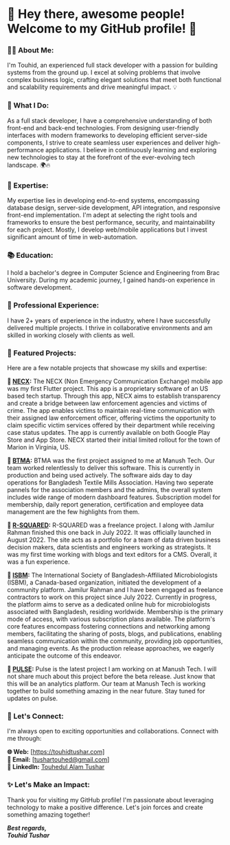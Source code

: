 # 👋 Hey there, awesome people! Welcome to my GitHub profile! 🎉


### 💁‍♂️ About Me:
I'm Touhid, an experienced full stack developer with a passion for building systems from the ground up. I excel at solving problems that involve complex business logic, crafting elegant solutions that meet both functional and scalability requirements and drive meaningful impact. 💡


### 🚀 What I Do:
As a full stack developer, I have a comprehensive understanding of both front-end and back-end technologies. From designing user-friendly interfaces with modern frameworks to developing efficient server-side components, I strive to create seamless user experiences and deliver high-performance applications. I believe in continuously learning and exploring new technologies to stay at the forefront of the ever-evolving tech landscape. 🌍🔥


### 🎩 Expertise:
My expertise lies in developing end-to-end systems, encompassing database design, server-side development, API integration, and responsive front-end implementation. I'm adept at selecting the right tools and frameworks to ensure the best performance, security, and maintainability for each project. Mostly, I develop web/mobile applications but I invest significant amount of time in web-automation.


### 📚 Education:
I hold a bachelor's degree in Computer Science and Engineering from Brac University. During my academic journey, I gained hands-on experience in software development.


### 💼 Professional Experience:
I have 2+ years of experience in the industry, where I have successfully delivered multiple projects. I thrive in collaborative environments and am skilled in working closely with clients as well. 


### 🌟 Featured Projects:
Here are a few notable projects that showcase my skills and expertise:

**🔹 [NECX](https://touhidtushar.com/project/Y1JwJldiKwh0sBhb2Lxn):** The NECX (Non Emergency Communication Exchange) mobile app was my first Flutter project. This app is a proprietary software of an US based tech startup. Through this app, NECX aims to establish transparency and create a bridge between law enforcement agencies and victims of crime. The app enables victims to maintain real-time communication with their assigned law enforcement officer, offering victims the opportunity to claim specific victim services offered by their department while receiving case status updates. The app is currently available on both Google Play Store and App Store. NECX started their initial limited rollout for the town of Marion in Virginia, US.

**🔹 [BTMA](https://touhidtushar.com/project/51rGAblW3DOuG3IKSDJC):** BTMA was the first project assigned to me at Manush Tech. Our team worked relentlessly to deliver this software. This is currently in production and being used actively. The software aids day to day operations for Bangladesh Textile Mills Association. Having two seperate pannels for the association members and the admins, the overall system includes wide range of modern dashboard features. Subscription model for membership, daily report generation, certification and employee data management are the few highlights from them.

**🔹 [R-SQUARED](https://touhidtushar.com/project/aki8biZHdsUWwGvshaom):** R-SQUARED was a freelance project. I along with Jamilur Rahman finished this one back in July 2022. It was officially launched in August 2022. The site acts as a portfolio for a team of data driven business decision makers, data scientists and engineers working as strategists. It was my first time working with blogs and text editors for a CMS. Overall, it was a fun experience.

**🔹 [ISBM](https://touhidtushar.com/project/Edp7eoMy1WBhxVqFmXGC):** The International Society of Bangladesh-Affiliated Microbiologists (ISBM), a Canada-based organization, initiated the development of a community platform. Jamilur Rahman and I have been engaged as freelance contractors to work on this project since July 2022. Currently in progress, the platform aims to serve as a dedicated online hub for microbiologists associated with Bangladesh, residing worldwide. Membership is the primary mode of access, with various subscription plans available. The platform's core features encompass fostering connections and networking among members, facilitating the sharing of posts, blogs, and publications, enabling seamless communication within the community, providing job opportunities, and managing events. As the production release approaches, we eagerly anticipate the outcome of this endeavor.

**🔹 [PULSE](https://touhidtushar.com/project/Z0GKJKptgSWkhojnyrBj):** Pulse is the latest project I am working on at Manush Tech. I will not share much about this project before the beta release. Just know that this will be an analytics platform. Our team at Manush Tech is working together to build something amazing in the near future. Stay tuned for updates on pulse.


### 💬 Let's Connect:
I'm always open to exciting opportunities and collaborations. Connect with me through:

**🌐 Web:** [https://touhidtushar.com]  
**📧 Email:** [tushartouhed@gmail.com]  
**🔗 LinkedIn:** [Touhedul Alam Tushar](https://www.linkedin.com/in/touhid-tushar80)

### ✨ Let's Make an Impact:
Thank you for visiting my GitHub profile! I'm passionate about leveraging technology to make a positive difference. Let's join forces and create something amazing together!

***Best regards,  
Touhid Tushar***
